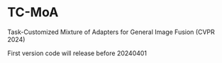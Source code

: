 # TC-MoA
Task-Customized Mixture of Adapters for General Image Fusion (CVPR 2024)

First version code will release before 20240401
